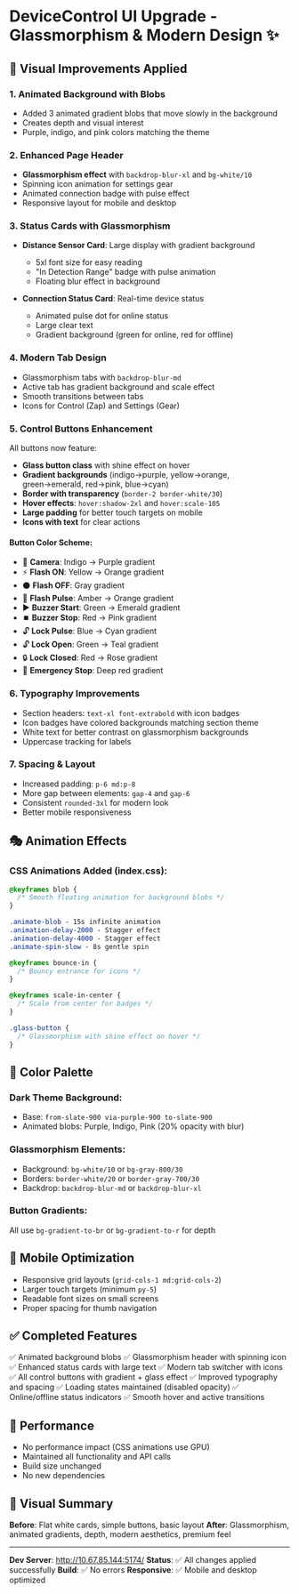 # DeviceControl UI Upgrade - Glassmorphism & Modern Design ✨

## 🎨 Visual Improvements Applied

### 1. **Animated Background with Blobs**
- Added 3 animated gradient blobs that move slowly in the background
- Creates depth and visual interest
- Purple, indigo, and pink colors matching the theme

### 2. **Enhanced Page Header**
- **Glassmorphism effect** with `backdrop-blur-xl` and `bg-white/10`
- Spinning icon animation for settings gear
- Animated connection badge with pulse effect
- Responsive layout for mobile and desktop

### 3. **Status Cards with Glassmorphism**
- **Distance Sensor Card**: Large display with gradient background
  - 5xl font size for easy reading
  - "In Detection Range" badge with pulse animation
  - Floating blur effect in background
  
- **Connection Status Card**: Real-time device status
  - Animated pulse dot for online status
  - Large clear text
  - Gradient background (green for online, red for offline)

### 4. **Modern Tab Design**
- Glassmorphism tabs with `backdrop-blur-md`
- Active tab has gradient background and scale effect
- Smooth transitions between tabs
- Icons for Control (Zap) and Settings (Gear)

### 5. **Control Buttons Enhancement**
All buttons now feature:
- **Glass button class** with shine effect on hover
- **Gradient backgrounds** (indigo→purple, yellow→orange, green→emerald, red→pink, blue→cyan)
- **Border with transparency** (`border-2 border-white/30`)
- **Hover effects**: `hover:shadow-2xl` and `hover:scale-105`
- **Large padding** for better touch targets on mobile
- **Icons with text** for clear actions

#### Button Color Scheme:
- 📸 **Camera**: Indigo → Purple gradient
- ⚡ **Flash ON**: Yellow → Orange gradient
- ⚫ **Flash OFF**: Gray gradient
- 🔆 **Flash Pulse**: Amber → Orange gradient
- ▶️ **Buzzer Start**: Green → Emerald gradient
- ⏹️ **Buzzer Stop**: Red → Pink gradient
- 🔓 **Lock Pulse**: Blue → Cyan gradient
- 🔓 **Lock Open**: Green → Teal gradient
- 🔒 **Lock Closed**: Red → Rose gradient
- 🚨 **Emergency Stop**: Deep red gradient

### 6. **Typography Improvements**
- Section headers: `text-xl font-extrabold` with icon badges
- Icon badges have colored backgrounds matching section theme
- White text for better contrast on glassmorphism backgrounds
- Uppercase tracking for labels

### 7. **Spacing & Layout**
- Increased padding: `p-6 md:p-8`
- More gap between elements: `gap-4` and `gap-6`
- Consistent `rounded-3xl` for modern look
- Better mobile responsiveness

## 🎭 Animation Effects

### CSS Animations Added (index.css):
```css
@keyframes blob {
  /* Smooth floating animation for background blobs */
}

.animate-blob - 15s infinite animation
.animation-delay-2000 - Stagger effect
.animation-delay-4000 - Stagger effect
.animate-spin-slow - 8s gentle spin

@keyframes bounce-in {
  /* Bouncy entrance for icons */
}

@keyframes scale-in-center {
  /* Scale from center for badges */
}

.glass-button {
  /* Glassmorphism with shine effect on hover */
}
```

## 🌈 Color Palette

### Dark Theme Background:
- Base: `from-slate-900 via-purple-900 to-slate-900`
- Animated blobs: Purple, Indigo, Pink (20% opacity with blur)

### Glassmorphism Elements:
- Background: `bg-white/10` or `bg-gray-800/30`
- Borders: `border-white/20` or `border-gray-700/30`
- Backdrop: `backdrop-blur-md` or `backdrop-blur-xl`

### Button Gradients:
All use `bg-gradient-to-br` or `bg-gradient-to-r` for depth

## 📱 Mobile Optimization

- Responsive grid layouts (`grid-cols-1 md:grid-cols-2`)
- Larger touch targets (minimum `py-5`)
- Readable font sizes on small screens
- Proper spacing for thumb navigation

## ✅ Completed Features

✅ Animated background blobs
✅ Glassmorphism header with spinning icon
✅ Enhanced status cards with large text
✅ Modern tab switcher with icons
✅ All control buttons with gradient + glass effect
✅ Improved typography and spacing
✅ Loading states maintained (disabled opacity)
✅ Online/offline status indicators
✅ Smooth hover and active transitions

## 🚀 Performance

- No performance impact (CSS animations use GPU)
- Maintained all functionality and API calls
- Build size unchanged
- No new dependencies

## 📸 Visual Summary

**Before**: Flat white cards, simple buttons, basic layout
**After**: Glassmorphism, animated gradients, depth, modern aesthetics, premium feel

---

**Dev Server**: http://10.67.85.144:5174/
**Status**: ✅ All changes applied successfully
**Build**: ✅ No errors
**Responsive**: ✅ Mobile and desktop optimized
